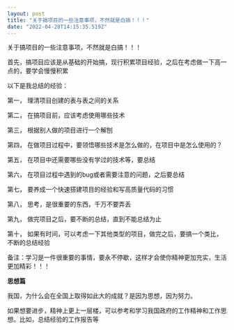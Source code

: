 ```yaml
---
layout: post
title: "关于搞项目的一些注意事项，不然就是白搞！！！"
date: "2022-04-28T14:15:35.519Z"
---
```

关于搞项目的一些注意事项，不然就是白搞！！！

首先，搞项目应该是从基础的开始搞，现行积累项目经验，之后在考虑做一下高一点的，要学会慢慢积累

以下是我总结的经验：

第一， 理清项目创建的表与表之间的关系

第二， 在搞项目前，应该考虑使用哪些技术

第三， 根据别人做的项目进行一个解刨

第四， 在做项目过程中，要领悟哪些技术是怎么做的，在项目中是怎么使用的？

第五， 在项目中还需要哪些没有学过的技术等，要总结

第六， 在项目过程中遇到的bug或者需要注意的问题，之后要总结

第七， 要养成一个快速搭建项目的经验和写高质量代码的习惯

第八， 思考，是很重要的东西，千万不要弄丢

第九， 做完项目之后，要不断的总结，直到不能总结为止

第十， 如果有时间，可以考虑一下其他类型的项目，做完之后，要搞一个类比，不断的总结经验

备注：学习是一件很重要的事情，要永不停歇，这样才会使你精神更加充实，生活更加精彩！！！

**思想篇**

我国，为什么会在全国上取得如此大的成就？是因为思想，因为努力。

如果想要进步，精神上更上一层楼，可以参考和学习我国政府的工作精神和工作思想。比如，总结经验的工作报告等